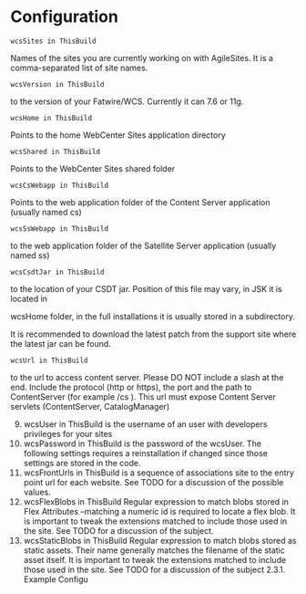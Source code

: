 # Configuration


 `wcsSites in ThisBuild` 

Names of the  sites you are currently working on with AgileSites. It  is a comma-separated list of site names.

`wcsVersion in ThisBuild` 

to the version of your Fatwire/WCS. Currently it can 7.6 or 11g.

`wcsHome in ThisBuild`

Points to the home WebCenter Sites application directory

`wcsShared in ThisBuild`

Points to the WebCenter Sites  shared folder 

`wcsCsWebapp in ThisBuild`
 
Points to the web application folder of the Content Server  application (usually named cs)

`wcsSsWebapp in ThisBuild`

to the web application folder of the Satellite Server  application (usually named ss)

`wcsCsdtJar in ThisBuild`

to the location of your CSDT jar. 
Position of this file may vary, in JSK it is located in 

wcsHome folder, in the full installations it is usually stored in a subdirectory.

It is recommended to download the latest patch from the support site where the latest jar can be found.

`wcsUrl in ThisBuild` 

to the url to access content server.
Please DO NOT include a slash at the end.
Include the protocol (http or https), the port and the  path to ContentServer (for example /cs ). This url must  expose Content Server servlets (ContentServer, CatalogManager)

9. wcsUser in ThisBuild 
is the username of an user with developers privileges for 
your sites
10.  wcsPassword in ThisBuild 
is the password of the wcsUser.
The following settings requires a reinstallation if changed 
since those settings are stored in the code.
11.  wcsFrontUrls in ThisBuild 
is a sequence of associations site to the entry point url for 
each website. See TODO for a discussion of the possible 
values. 
12.  wcsFlexBlobs in ThisBuild 
Regular expression to match blobs stored in Flex Attributes 
–matching a numeric id is required to locate a flex blob. 
It is important to tweak the extensions matched to include 
those used in the site. See TODO for a discussion of the 
subject.
13.  wcsStaticBlobs in ThisBuild 
Regular expression to match blobs stored as static assets. 
Their name generally matches the filename of the static 
asset itself. It is important to tweak the extensions matched 
to include those used in the site. See TODO for a discussion 
of the subject
2.3.1.  Example Configu